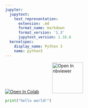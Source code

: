 ```yaml
---
jupyter:
  jupytext:
    text_representation:
      extension: .md
      format_name: markdown
      format_version: '1.3'
      jupytext_version: 1.16.6
  kernelspec:
    display_name: Python 3
    name: python3
---
```


<!-- #region id="d19fecae-76db-4f4e-b27b-823891f88380" -->
<a href="https://colab.research.google.com/github/project-ida/test/blob/main/2025-02-06.ipynb" target="_parent"><img src="https://colab.research.google.com/assets/colab-badge.svg" alt="Open In Colab"/></a> &nbsp;&nbsp;&nbsp;&nbsp;&nbsp;&nbsp;&nbsp;&nbsp;&nbsp;&nbsp;<a href="https://nbviewer.org/github/project-ida/test/blob/main/2025-02-06.ipynb" target="_parent"><img src="https://nbviewer.org/static/img/nav_logo.svg" alt="Open In nbviewer" width="100"/></a>
<!-- #endregion -->

```python colab={"base_uri": "https://localhost:8080/"} id="p4LYN32sVIB9" outputId="7f3f4c34-62c4-4b41-87cf-0b08b74727b8"
print("hello world!")
```

```python id="xsBj-A18VXSu"

```
